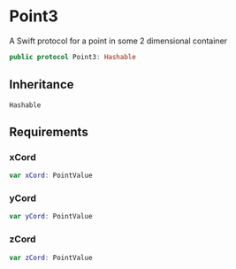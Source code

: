 # Point3

A Swift protocol for a point in some 2 dimensional container

``` swift
public protocol Point3: Hashable
```

## Inheritance

`Hashable`

## Requirements

### xCord

``` swift
var xCord: PointValue
```

### yCord

``` swift
var yCord: PointValue
```

### zCord

``` swift
var zCord: PointValue
```
